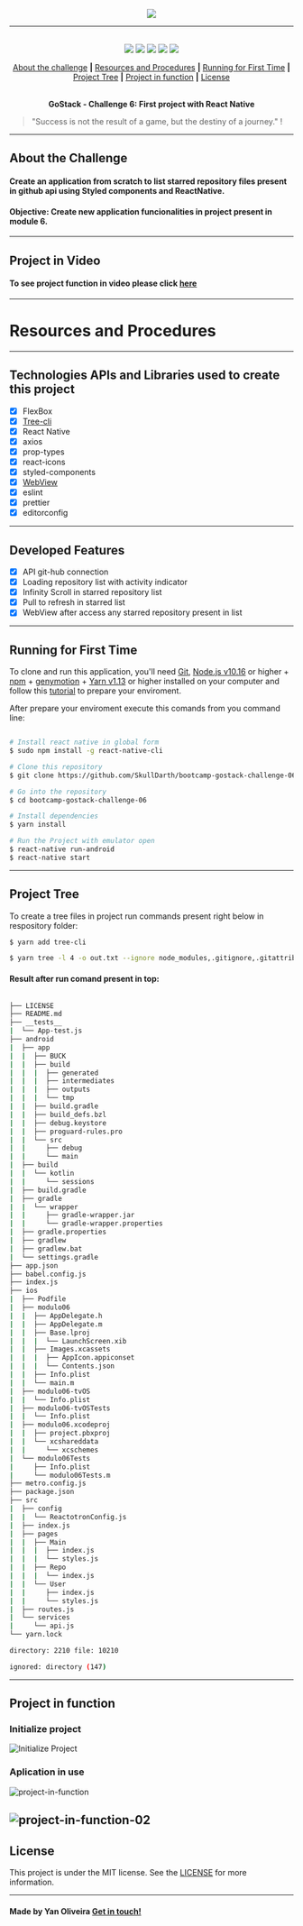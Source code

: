 <p align="center">
  <img src="https://skylab.rocketseat.com.br/api/files/1564682425906.svg",>
</p>

---

<p align="center">
  <br />
  <img src="https://img.shields.io/github/issues/SkullDarth/bootcamp-gostack-challenge-06">
  <img src="https://img.shields.io/github/forks/SkullDarth/bootcamp-gostack-challenge-06">
  <img src="https://img.shields.io/badge/made%20by-SkullDarth-lightgrey">
  <img src="https://img.shields.io/github/stars/SkullDarth/bootcamp-gostack-challenge-06">
  <img src="https://img.shields.io/github/license/SkullDarth/bootcamp-gostack-challenge-06">

  <!-- Indice personalizado -->
  <p align="center">
      <a href="#about-the-challenge">About the challenge</a>
      <strong>|</strong>
      <a href="#resources-and-procedures">Resources and Procedures</a>
      <strong>|</strong>
      <a href="#running-for-first-time">Running for First Time</a>
      <strong>|</strong>
      <a href="#project-tree">Project Tree</a>
      <strong>|</strong>
      <a href="#project-in-function">Project in function</a>
      <strong>|</strong>
      <a href="#license">License</a>
      <br />
      <br />
      <p align="center"> <strong>GoStack - Challenge 6: First project with React Native</strong></p>
   </p>

</p>

  > "Success is not the result of a game, but the destiny of a journey." !

---
## **About the Challenge**
#### Create an application from scratch to list starred repository files present in github api using **Styled components** and **ReactNative**.
#### Objective: Create new application funcionalities in project present in module 6.

---
## Project in Video

#### To see project function in video please click [here][projectFunctionInVideo]
---
# Resources and Procedures
---
## Technologies APIs and Libraries used to create this project

- [x] FlexBox
- [x] [Tree-cli][tree-cli]
- [x] React Native
- [x] axios
- [x] prop-types
- [x] react-icons
- [x] styled-components
- [x] [WebView][webview]
- [x] eslint
- [x] prettier
- [x] editorconfig

---
## Developed Features

- [x] API git-hub connection
- [x] Loading repository list with activity indicator
- [x] Infinity Scroll in starred repository list
- [x] Pull to refresh in starred list
- [x] WebView after access any starred repository present in list
---
## Running for First Time
To clone and run this application, you'll need [Git](https://git-scm.com), [Node.js v10.16][nodejs] or higher + [npm][npm] + [genymotion][genymotion] + [Yarn v1.13][yarn] or higher installed on your computer and follow this [tutorial][tutorial] to prepare your enviroment.

After prepare your enviroment execute this comands from you command line:

```bash

# Install react native in global form
$ sudo npm install -g react-native-cli

# Clone this repository
$ git clone https://github.com/SkullDarth/bootcamp-gostack-challenge-06.git

# Go into the repository
$ cd bootcamp-gostack-challenge-06

# Install dependencies
$ yarn install

# Run the Project with emulator open
$ react-native run-android
$ react-native start

```
---
## Project Tree
To create a tree files in project run commands present right below in respository folder:

```bash
$ yarn add tree-cli

$ yarn tree -l 4 -o out.txt --ignore node_modules,.gitignore,.gitattributes

```

#### Result after run comand present in top:

```bash

├── LICENSE
├── README.md
├── __tests__
|  └── App-test.js
├── android
|  ├── app
|  |  ├── BUCK
|  |  ├── build
|  |  |  ├── generated
|  |  |  ├── intermediates
|  |  |  ├── outputs
|  |  |  └── tmp
|  |  ├── build.gradle
|  |  ├── build_defs.bzl
|  |  ├── debug.keystore
|  |  ├── proguard-rules.pro
|  |  └── src
|  |     ├── debug
|  |     └── main
|  ├── build
|  |  └── kotlin
|  |     └── sessions
|  ├── build.gradle
|  ├── gradle
|  |  └── wrapper
|  |     ├── gradle-wrapper.jar
|  |     └── gradle-wrapper.properties
|  ├── gradle.properties
|  ├── gradlew
|  ├── gradlew.bat
|  └── settings.gradle
├── app.json
├── babel.config.js
├── index.js
├── ios
|  ├── Podfile
|  ├── modulo06
|  |  ├── AppDelegate.h
|  |  ├── AppDelegate.m
|  |  ├── Base.lproj
|  |  |  └── LaunchScreen.xib
|  |  ├── Images.xcassets
|  |  |  ├── AppIcon.appiconset
|  |  |  └── Contents.json
|  |  ├── Info.plist
|  |  └── main.m
|  ├── modulo06-tvOS
|  |  └── Info.plist
|  ├── modulo06-tvOSTests
|  |  └── Info.plist
|  ├── modulo06.xcodeproj
|  |  ├── project.pbxproj
|  |  └── xcshareddata
|  |     └── xcschemes
|  └── modulo06Tests
|     ├── Info.plist
|     └── modulo06Tests.m
├── metro.config.js
├── package.json
├── src
|  ├── config
|  |  └── ReactotronConfig.js
|  ├── index.js
|  ├── pages
|  |  ├── Main
|  |  |  ├── index.js
|  |  |  └── styles.js
|  |  ├── Repo
|  |  |  └── index.js
|  |  └── User
|  |     ├── index.js
|  |     └── styles.js
|  ├── routes.js
|  └── services
|     └── api.js
└── yarn.lock

directory: 2210 file: 10210

ignored: directory (147)

```
---
## Project in function

### **Initialize project**

![Initialize Project][initialized-project]


### **Aplication in use**

![project-in-function][project-in-function]

![project-in-function-02][project-in-function-02]
---
## License
This project is under the MIT license. See the [LICENSE](./LICENSE) for more information.

---

#### Made by Yan Oliveira [Get in touch!](https://www.linkedin.com/in/yan-brito/)

<!-- Hiperlinks structure to base -->
<!-- Just refer the link using this sintax: "[challenger 02][challenge02]" -->
[challenge02]: https://github.com/SkullDarth/bootcamp-gostack-challenge-02

[homePage]: #
[tree-cli]:https://github.com/MrRaindrop/tree-cli
[nodejs]: https://nodejs.org/
[yarn]: https://yarnpkg.com/
[npm]: #

[Challenge-06]:#
[webview]: https://github.com/react-native-community/react-native-webview/blob/master/docs/Getting-Started.md
[tutorial]: https://docs.rocketseat.dev/ambiente-react-native/introducao
[genymotion]: https://www.genymotion.com/fun-zone/
[initialized-project]: https://user-images.githubusercontent.com/16024701/70842368-872e9900-1e01-11ea-820b-d03a89d57a9e.gif
[project-in-function]: https://user-images.githubusercontent.com/16024701/70842406-150a8400-1e02-11ea-84fb-407c707519ed.gif
[project-in-function-02]: https://user-images.githubusercontent.com/16024701/70842528-a1697680-1e03-11ea-9634-ff58fdff62ca.gif
[projectFunctionInVideo]: https://youtu.be/m4GsCdayBcI

